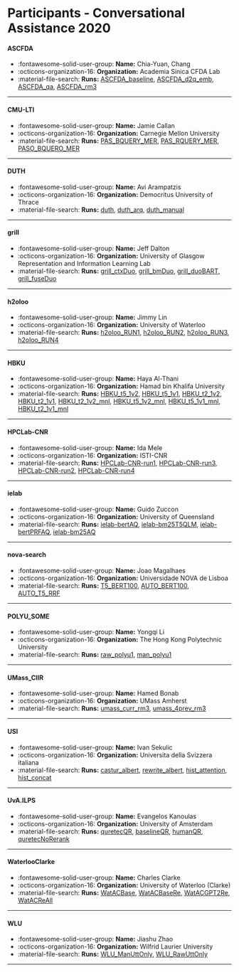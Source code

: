 # Participants - Conversational Assistance 2020 

#### ASCFDA
 - :fontawesome-solid-user-group: **Name:** Chia-Yuan, Chang
 - :octicons-organization-16: **Organization:** Academia Sinica CFDA Lab
 - :material-file-search: **Runs:** [ASCFDA_baseline](./runs.md#ascfda_baseline), [ASCFDA_d2q_emb](./runs.md#ascfda_d2q_emb), [ASCFDA_qa](./runs.md#ascfda_qa), [ASCFDA_rm3](./runs.md#ascfda_rm3)

---
#### CMU-LTI
 - :fontawesome-solid-user-group: **Name:** Jamie Callan
 - :octicons-organization-16: **Organization:** Carnegie Mellon University
 - :material-file-search: **Runs:** [PAS_BQUERY_MER](./runs.md#pas_bquery_mer), [PAS_RQUERY_MER](./runs.md#pas_rquery_mer), [PASO_BQUERO_MER](./runs.md#paso_bquero_mer)

---
#### DUTH
 - :fontawesome-solid-user-group: **Name:** Avi Arampatzis
 - :octicons-organization-16: **Organization:** Democritus University of Thrace 
 - :material-file-search: **Runs:** [duth](./runs.md#duth), [duth_arq](./runs.md#duth_arq), [duth_manual](./runs.md#duth_manual)

---
#### grill
 - :fontawesome-solid-user-group: **Name:** Jeff Dalton
 - :octicons-organization-16: **Organization:** University of Glasgow Representation and Information Learning Lab
 - :material-file-search: **Runs:** [grill_ctxDuo](./runs.md#grill_ctxduo), [grill_bmDuo](./runs.md#grill_bmduo), [grill_duoBART](./runs.md#grill_duobart), [grill_fuseDuo](./runs.md#grill_fuseduo)

---
#### h2oloo
 - :fontawesome-solid-user-group: **Name:** Jimmy Lin
 - :octicons-organization-16: **Organization:** University of Waterloo
 - :material-file-search: **Runs:** [h2oloo_RUN1](./runs.md#h2oloo_run1), [h2oloo_RUN2](./runs.md#h2oloo_run2), [h2oloo_RUN3](./runs.md#h2oloo_run3), [h2oloo_RUN4](./runs.md#h2oloo_run4)

---
#### HBKU
 - :fontawesome-solid-user-group: **Name:** Haya Al-Thani
 - :octicons-organization-16: **Organization:** Hamad bin Khalifa University
 - :material-file-search: **Runs:** [HBKU_t5_1v2](./runs.md#hbku_t5_1v2), [HBKU_t5_1v1](./runs.md#hbku_t5_1v1), [HBKU_t2_1v2](./runs.md#hbku_t2_1v2), [HBKU_t2_1v1](./runs.md#hbku_t2_1v1), [HBKU_t2_1v2_mnl](./runs.md#hbku_t2_1v2_mnl), [HBKU_t5_1v2_mnl](./runs.md#hbku_t5_1v2_mnl), [HBKU_t5_1v1_mnl](./runs.md#hbku_t5_1v1_mnl), [HBKU_t2_1v1_mnl](./runs.md#hbku_t2_1v1_mnl)

---
#### HPCLab-CNR
 - :fontawesome-solid-user-group: **Name:** Ida Mele
 - :octicons-organization-16: **Organization:** ISTI-CNR
 - :material-file-search: **Runs:** [HPCLab-CNR-run1](./runs.md#hpclab-cnr-run1), [HPCLab-CNR-run3](./runs.md#hpclab-cnr-run3), [HPCLab-CNR-run2](./runs.md#hpclab-cnr-run2), [HPCLab-CNR-run4](./runs.md#hpclab-cnr-run4)

---
#### ielab
 - :fontawesome-solid-user-group: **Name:** Guido Zuccon
 - :octicons-organization-16: **Organization:** University of Queensland
 - :material-file-search: **Runs:** [ielab-bertAQ](./runs.md#ielab-bertaq), [ielab-bm25T5QLM](./runs.md#ielab-bm25t5qlm), [ielab-bertPRFAQ](./runs.md#ielab-bertprfaq), [ielab-bm25AQ](./runs.md#ielab-bm25aq)

---
#### nova-search
 - :fontawesome-solid-user-group: **Name:** Joao Magalhaes
 - :octicons-organization-16: **Organization:** Universidade NOVA de Lisboa
 - :material-file-search: **Runs:** [T5_BERT100](./runs.md#t5_bert100), [AUTO_BERT100](./runs.md#auto_bert100), [AUTO_T5_RRF](./runs.md#auto_t5_rrf)

---
#### POLYU_SOME
 - :fontawesome-solid-user-group: **Name:** Yongqi Li
 - :octicons-organization-16: **Organization:** The Hong Kong Polytechnic University
 - :material-file-search: **Runs:** [raw_polyu1](./runs.md#raw_polyu1), [man_polyu1](./runs.md#man_polyu1)

---
#### UMass_CIIR
 - :fontawesome-solid-user-group: **Name:** Hamed Bonab
 - :octicons-organization-16: **Organization:** UMass Amherst
 - :material-file-search: **Runs:** [umass_curr_rm3](./runs.md#umass_curr_rm3), [umass_4prev_rm3](./runs.md#umass_4prev_rm3)

---
#### USI
 - :fontawesome-solid-user-group: **Name:** Ivan Sekulic
 - :octicons-organization-16: **Organization:** Universita della Svizzera italiana
 - :material-file-search: **Runs:** [castur_albert](./runs.md#castur_albert), [rewrite_albert](./runs.md#rewrite_albert), [hist_attention](./runs.md#hist_attention), [hist_concat](./runs.md#hist_concat)

---
#### UvA.ILPS
 - :fontawesome-solid-user-group: **Name:** Evangelos Kanoulas
 - :octicons-organization-16: **Organization:** University of Amsterdam
 - :material-file-search: **Runs:** [quretecQR](./runs.md#quretecqr), [baselineQR](./runs.md#baselineqr), [humanQR](./runs.md#humanqr), [quretecNoRerank](./runs.md#quretecnorerank)

---
#### WaterlooClarke
 - :fontawesome-solid-user-group: **Name:** Charles Clarke
 - :octicons-organization-16: **Organization:** University of Waterloo (Clarke)
 - :material-file-search: **Runs:** [WatACBase](./runs.md#watacbase), [WatACBaseRe](./runs.md#watacbasere), [WatACGPT2Re](./runs.md#watacgpt2re), [WatACReAll](./runs.md#watacreall)

---
#### WLU
 - :fontawesome-solid-user-group: **Name:** Jiashu Zhao
 - :octicons-organization-16: **Organization:** Wilfrid Laurier University
 - :material-file-search: **Runs:** [WLU_ManUttOnly](./runs.md#wlu_manuttonly), [WLU_RawUttOnly](./runs.md#wlu_rawuttonly)

---
